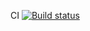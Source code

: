 CI [![Build status](https://ci.appveyor.com/api/projects/status/ayokdfb2c0r571ha?svg=true)](https://ci.appveyor.com/project/skatt32/rest-h6ixi)
